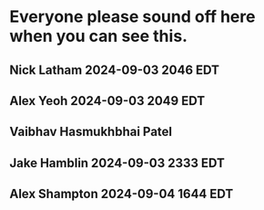 # Everyone please sound off here when you can see this.
## Nick Latham 2024-09-03 2046 EDT
## Alex Yeoh 2024-09-03 2049 EDT
## Vaibhav Hasmukhbhai Patel 
## Jake Hamblin 2024-09-03 2333 EDT
## Alex Shampton 2024-09-04 1644 EDT

